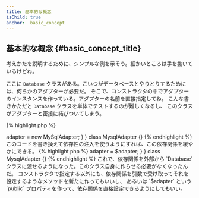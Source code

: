 ```yaml
---
title: 基本的な概念
isChild: true
anchor:  basic_concept
---
```


## 基本的な概念 {#basic_concept_title}

考えかたを説明するために、シンプルな例を示そう。細かいところは手を抜いているけどね。

ここに `Database` クラスがある。こいつがデータベースとやりとりするためには、何らかのアダプターが必要だ。
そこで、コンストラクタの中でアダプターのインスタンスを作っている。アダプターの名前を直接指定してね。
こんな書きかただと `Database` クラスを単体でテストするのが難しくなるし、
このクラスがアダプターと密接に結びついてしまう。

{% highlight php %}
<?php
namespace Database;

class Database
{
    protected $adapter;

    public function __construct()
    {
        $this->adapter = new MySqlAdapter;
    }
}

class MysqlAdapter {}
{% endhighlight %}

このコードを書き換えて依存性の注入を使うようにすれば、この依存関係を緩やかにできる。

{% highlight php %}
<?php
namespace Database;

class Database
{
    protected $adapter;

    public function __construct(MySqlAdapter $adapter)
    {
        $this->adapter = $adapter;
    }
}

class MysqlAdapter {}
{% endhighlight %}

これで、依存関係を外部から `Database` クラスに渡せるようになった。このクラス自身に作らせる必要がなくなったんだ。
コンストラクタで指定する以外にも、依存関係を引数で受け取ってそれを設定するようなメソッドを新たに作ってもいいし、
あるいは `$adapter` という `public` プロパティを作って、依存関係を直接設定できるようにしてもいい。
